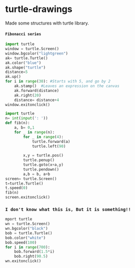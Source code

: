 # turtle-drawings
Made some structures with turtle library.
#### ```Fibonacci series```
```python
import turtle
window = turtle.Screen()
window.bgcolor("lightgreen")
ak= turtle.Turtle()
ak.color("blue")
ak.shape("turtle")
distance=5
ak.up()
for i in range(30): #Starts with 5, and go by 2
    ak.stamp()  #Leaves an expression on the canvas
    ak.forward(distance)
    ak.right(20)
    distance= distance+4
window.exitonclick()
```
```python
import turtle
n= int(input(': '))
def fib(n):
    a, b= 0,1
    for _ in range(n):
        for _ in range(4):
            turtle.forward(a)
            turtle.left(90)
            
        x,y = turtle.pos()
        turtle.penup()
        turtle.goto(x+a,y)
        turtle.pendown()
        a,b = b, a+b
screen= turtle.Screen()
t=turtle.Turtle()
t.speed(0)
fib(n)
screen.exitonclick()
```

### ```I don't know what this is, But it is something!!```
```python
mport turtle
wn = turtle.Screen()
wn.bgcolor("black")
bob = turtle.Turtle()
bob.color("white")
bob.speed(100)
for i in range(700):
    bob.forward(1.5*i)
    bob.right(90.5)
wn.exitonclick()
```
